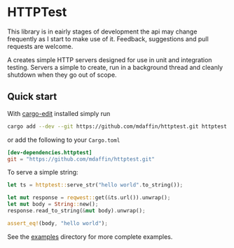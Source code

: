 # HTTPTest

This library is in eairly stages of development the api may change frequently
as I start to make use of it. Feedback, suggestions and pull requests are
welcome.

A creates simple HTTP servers designed for use in unit and integration
testing. Servers a simple to create, run in a background thread and cleanly
shutdown when they go out of scope.

## Quick start

With [cargo-edit](https://github.com/killercup/cargo-edit) installed simply run

```bash
cargo add --dev --git https://github.com/mdaffin/httptest.git httptest
```

or add the following to your `Cargo.toml`

```toml
[dev-dependencies.httptest]
git = "https://github.com/mdaffin/httptest.git"
```

To serve a simple string:

```rust
let ts = httptest::serve_str("hello world".to_string());

let mut response = reqwest::get(&ts.url()).unwrap();
let mut body = String::new();
response.read_to_string(&mut body).unwrap();

assert_eq!(body, "hello world");
```

See the [examples](examples) directory for more complete examples.
